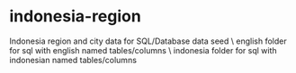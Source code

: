 # indonesia-region
Indonesia region and city data for SQL/Database data seed 
\ english folder for sql with english named tables/columns
\ indonesia folder for sql with indonesian named tables/columns
